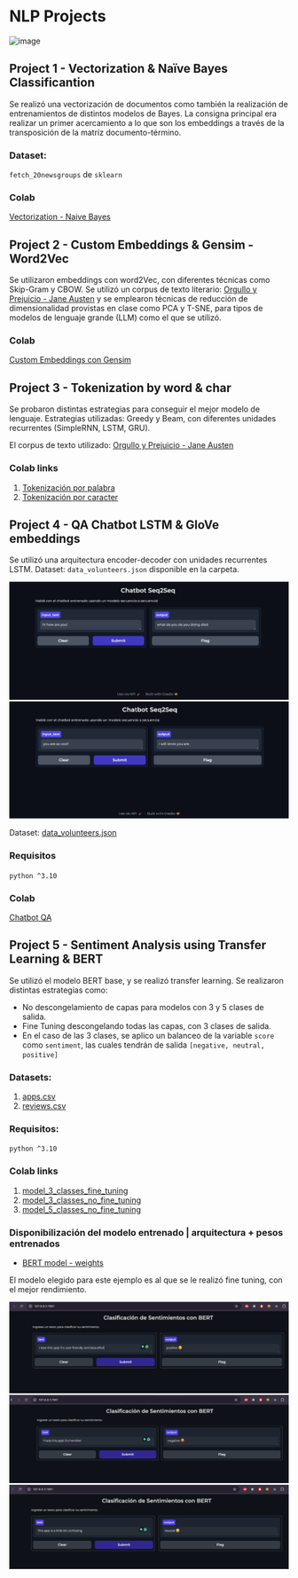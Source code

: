 # NLP Projects

![image](https://github.com/user-attachments/assets/3b0d82e4-f63c-4e88-bc61-773b55d4fb77)

## Project 1 - Vectorization & Naïve Bayes Classificantion 
Se realizó una vectorización de documentos como también la realización de entrenamientos de distintos modelos de Bayes. La consigna principal era realizar un primer acercamiento a lo que son los embeddings a través de la transposición de la matríz documento-término.

### Dataset: 
`fetch_20newsgroups` de `sklearn`

### Colab
[Vectorization - Naive Bayes](https://colab.research.google.com/drive/1G2OT0OlJ7hcDNuO1HTaxpVejN6V0NPsB?usp=sharing)

## Project 2 - Custom Embeddings & Gensim - Word2Vec
Se utilizaron embeddings con word2Vec, con diferentes técnicas como Skip-Gram y CBOW. Se utilizó un corpus de texto literario: [Orgullo y Prejuicio - Jane Austen](https://www.textos.info/jane-austen/orgullo-y-prejuicio)
y se emplearon técnicas de reducción de dimensionalidad provistas en clase como PCA y T-SNE, para tipos de modelos de lenguaje grande (LLM) como el que se utilizó.

### Colab
[Custom Embeddings con Gensim](https://colab.research.google.com/drive/16zILcrn9sXVkJqFuoVHLTsjq8GQPsdYB?usp=sharing)

## Project 3 - Tokenization by word & char
Se probaron distintas estrategias para conseguir el mejor modelo de lenguaje. Estrategias utilizadas: Greedy y Beam, con diferentes unidades recurrentes (SimpleRNN, LSTM, GRU).

El corpus de texto utilizado: [Orgullo y Prejuicio - Jane Austen](https://www.textos.info/jane-austen/orgullo-y-prejuicio)

### Colab links
1. [Tokenización por palabra](https://colab.research.google.com/drive/1LkWok653p_4QlKI_Vp4QyFv6_X_8fDnz?usp=sharing)
2. [Tokenización por caracter](https://colab.research.google.com/drive/1v4nmvaJFaCdGGgVL-VmF37ALu9KC36-F?usp=sharing)

## Project 4 - QA Chatbot LSTM & GloVe embeddings
Se utilizó una arquitectura encoder-decoder con unidades recurrentes LSTM. 
Dataset: `data_volunteers.json` disponible en la carpeta.

![alt text](img/image-3.png)
![alt text](img/image-4.png)

Dataset: [data_volunteers.json](https://drive.google.com/uc?id=1awUxYwImF84MIT5-jCaYAPe2QwSgS1hN&export=download)

### Requisitos 
`python ^3.10`

### Colab 
[Chatbot QA](https://colab.research.google.com/drive/1fQyH7ht-W690_l334LhMmsBMkTr_OMrV?usp=sharing)

## Project 5 - Sentiment Analysis using Transfer Learning & BERT
   
Se utilizó el modelo BERT base, y se realizó transfer learning. 
Se realizaron distintas estrategias como:
- No descongelamiento de capas para modelos con 3 y 5 clases de salida.
- Fine Tuning descongelando todas las capas, con 3 clases de salida.
- En el caso de las 3 clases, se aplico un balanceo de la variable `score` como `sentiment`, las cuales tendrán de salida `[negative, neutral, positive]`

### Datasets: 
1. [apps.csv](https://drive.google.com/u/0/uc?id=1S6qMioqPJjyBLpLVz4gmRTnJHnjitnuV&export=download&confirm=t)
2. [reviews.csv](https://drive.google.com/u/0/uc?id=1zdmewp7ayS4js4VtrJEHzAheSW-5NBZv&export=download&confirm=t)

### Requisitos:
`python ^3.10`

### Colab links
1. [model_3_classes_fine_tuning](https://colab.research.google.com/drive/1p07TFdqyEyjyshoqsSgQuSbr_y7ARg2j?usp=sharing)
2. [model_3_classes_no_fine_tuning](https://colab.research.google.com/drive/1e0PGS5iT7GM-ckSFCJ05hs4lcL8K_lVu?usp=sharing)
3. [model_5_classes_no_fine_tuning](https://colab.research.google.com/drive/1IxbN5n8TRUdF5EkSMmh7KUjn8J-LzJ3g?usp=sharing)

### Disponibilización del modelo entrenado | arquitectura + pesos entrenados
- [BERT model - weights](https://drive.google.com/drive/folders/1aOPDlwsYyvBEx7-pZZ66-ctb-50mgMzJ)

El modelo elegido para este ejemplo es al que se le realizó fine tuning, con el mejor rendimiento. 

![alt text](img/image-1.png)
![alt text](img/image.png)
![alt text](img/image-2.png)
